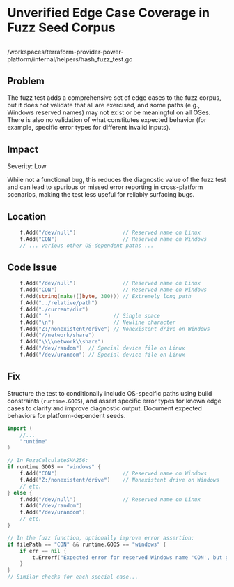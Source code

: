 # Unverified Edge Case Coverage in Fuzz Seed Corpus

##

/workspaces/terraform-provider-power-platform/internal/helpers/hash_fuzz_test.go

## Problem

The fuzz test adds a comprehensive set of edge cases to the fuzz corpus, but it does not validate that all are exercised, and some paths (e.g., Windows reserved names) may not exist or be meaningful on all OSes. There is also no validation of what constitutes expected behavior (for example, specific error types for different invalid inputs).

## Impact

Severity: Low

While not a functional bug, this reduces the diagnostic value of the fuzz test and can lead to spurious or missed error reporting in cross-platform scenarios, making the test less useful for reliably surfacing bugs.

## Location

```go
	f.Add("/dev/null")               // Reserved name on Linux
	f.Add("CON")                     // Reserved name on Windows
	// ... various other OS-dependent paths ...
```

## Code Issue

```go
	f.Add("/dev/null")               // Reserved name on Linux
	f.Add("CON")                     // Reserved name on Windows
	f.Add(string(make([]byte, 300))) // Extremely long path
	f.Add("../relative/path")
	f.Add("./current/dir")
	f.Add(" ")                    // Single space
	f.Add("\n")                   // Newline character
	f.Add("Z:/nonexistent/drive") // Nonexistent drive on Windows
	f.Add("//network/share")
	f.Add("\\\\network\\share")
	f.Add("/dev/random")  // Special device file on Linux
	f.Add("/dev/urandom") // Special device file on Linux
```

## Fix

Structure the test to conditionally include OS-specific paths using build constraints (`runtime.GOOS`), and assert specific error types for known edge cases to clarify and improve diagnostic output. Document expected behaviors for platform-dependent seeds.

```go
import (
    //...
    "runtime"
)

// In FuzzCalculateSHA256:
if runtime.GOOS == "windows" {
    f.Add("CON")                     // Reserved name on Windows
    f.Add("Z:/nonexistent/drive")    // Nonexistent drive on Windows
    // etc.
} else {
    f.Add("/dev/null")               // Reserved name on Linux
    f.Add("/dev/random")
    f.Add("/dev/urandom")
    // etc.
}

// In the fuzz function, optionally improve error assertion:
if filePath == "CON" && runtime.GOOS == "windows" {
    if err == nil {
        t.Errorf("Expected error for reserved Windows name 'CON', but got nil")
    }
}
// Similar checks for each special case...
```
